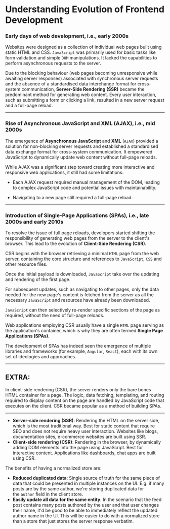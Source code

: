 # Understanding Evolution of Frontend Development

### Early days of web development, i.e., early 2000s

Websites were designed as a collection of individual web pages built using static HTML and CSS. `JavaScript` was primarily used for basic tasks like form validation and simple `DOM` manipulations. It lacked the capabilities to perform asynchronous requests to the server.

Due to the blocking behaviour (web pages becoming unresponsive while awaiting server responses) associated with synchronous server requests and the absence of a standardised data interchange format for cross-system communication, **Server-Side Rendering (SSR)** became the predominant method for generating web content. Every user interaction, such as submitting a form or clicking a link, resulted in a new server request and a full-page reload.

---
### Rise of Asynchronous JavaScript and XML (AJAX), i.e., mid 2000s

The emergence of **Asynchronous JavaScript** and **XML** (`AJAX`) provided a solution for non-blocking server requests and established a standardised data exchange format for cross-system communication. It empowered JavaScript to dynamically update web content without full-page reloads.

While AJAX was a significant step toward creating more interactive and responsive web applications, it still had some limitations:

- Each AJAX request required manual management of the DOM, leading to complex JavaScript code and potential issues with maintainability.

- Navigating to a new page still required a full-page reload.

---
### Introduction of Single-Page Applications (SPAs), i.e., late 2000s and early 2010s

To resolve the issue of full page reloads, developers started shifting the responsibility of generating web pages from the server to the client's browser. This lead to the evolution of **Client-Side Rendering (CSR)**.

CSR begins with the browser retrieving a minimal `HTML` page from the web server, containing the core structure and references to `JavaScript`, `CSS` and other resource files.

Once the initial payload is downloaded, `JavaScript` take over the updating and rendering of the first page.

For subsequent updates, such as navigating to other pages, only the data needed for the new page's content is fetched from the server as all the necessary `JavaScript` and resources have already been downloaded.

`JavaScript` can then selectively re-render specific sections of the page as required, without the need of full-page reloads.

Web applications employing CSR usually have a single `HTML` page serving as the application's container, which is why they are often termed **Single Page Applications (SPAs)**.

The development of SPAs has indeed seen the emergence of multiple libraries and frameworks (for example, `Angular`, `React`), each with its own set of ideologies and approaches.

---
## EXTRA:

In client-side rendering (CSR), the server renders only the bare bones HTML container for a page. The logic, data fetching, templating, and routing required to display content on the page are handled by JavaScript code that executes on the client. CSR became popular as a method of building SPAs.

---

- **Server-side rendering (SSR)**: Rendering the HTML on the server side, which is the most traditional way. Best for static content that require SEO and does not require heavy user interaction. Websites like blogs, documentation sites, e-commerce websites are built using SSR.
- **Client-side rendering (CSR)**: Rendering in the browser, by dynamically adding DOM elements into the page using JavaScript. Best for interactive content. Applications like dashboards, chat apps are built using CSR.

The benefits of having a normalized store are:

- **Reduced duplicated data**: Single source of truth for the same piece of data that could be presented in multiple instances on the UI. E.g. if many posts are by the same author, we're storing duplicated data for the `author` field in the client store.
- **Easily update all data for the same entity**: In the scenario that the feed post contains many posts authored by the user and that user changes their name, it'd be good to be able to immediately reflect the updated author name in the UI. This will be easier to do with a normalized store than a store that just stores the server response verbatim.
